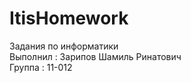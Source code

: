 # ItisHomework <br>
Задания по информатики <br>
Выполнил : Зарипов Шамиль Ринатович <br>
Группа : 11-012
